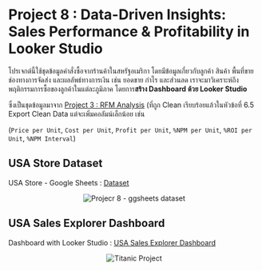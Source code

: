 # Project 8 : Data-Driven Insights: Sales Performance & Profitability in Looker Studio

โปรเจกต์นี้ใช้ชุดข้อมูลคำสั่งซื้อจากร้านค้าในสหรัฐอเมริกา โดยมีข้อมูลเกี่ยวกับลูกค้า สินค้า พื้นที่ขาย ช่องทางการจัดส่ง และผลลัพธ์ทางการเงิน เช่น ยอดขาย กำไร และส่วนลด
เราจะมาวิเคราะห์ถึงพฤติกรรมการซื้อของลูกค้าในแต่ละภูมิภาค โดยการ**สร้าง Dashboard ด้วย Looker Studio**

ซึ่งเป็นชุดข้อมูลมาจาก [Project 3 : RFM Analysis](https://phubordin.github.io/My-Portfolio-Website/project_rfm_py_dsb10.html#65-export-clean-data)
(ที่ถูก Clean เรียบร้อยแล้วในหัวข้อที่ 6.5 Export Clean Data แต่จะเพิ่มคอลัมน์เล็กน้อย เช่น

(`Price per Unit`,	`Cost per Unit`,	`Profit per Unit`,	`%NPM per Unit`,	`%ROI per Unit`, `%NPM Interval`)

## USA Store Dataset
USA Store - Google Sheets : [Dataset](https://docs.google.com/spreadsheets/d/1W3uxB51xXKMRELejOsqFhjuyJ1SQRVzw5zptCLszZBs/edit?usp=sharing)

<p align="center">
  <img src="https://github.com/Phubordin/My-Portfolio-Website/raw/main/usa-store-ggsheet.gif" alt="Projecr 8 - ggsheets dataset">
</p>

## USA Sales Explorer Dashboard
Dashboard with Looker Studio : [USA Sales Explorer Dashboard](https://lookerstudio.google.com/reporting/92339059-263d-4e78-85d6-803cdd1c70a4)

<p align="center">
  <img src="https://github.com/Phubordin/My-Portfolio-Website/raw/main/usa-store-ggsheet.gif" alt="Titanic Project">
</p>
